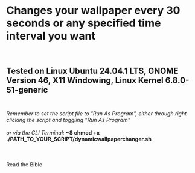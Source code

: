 # Changes your wallpaper every 30 seconds or any specified time interval you want <br><br>
## Tested on Linux Ubuntu 24.04.1 LTS, GNOME Version 46, X11 Windowing, Linux Kernel 6.8.0-51-generic <br><br>
*Remember to set the script file to "Run As Program", either through right clicking the script and toggling "Run As Program"*<br><br>
*or via the CLI Terminal:* **~$ chmod +x ./PATH_TO_YOUR_SCRIPT/dynamicwallpaperchanger.sh**
<br><br><br><br>
Read the Bible


